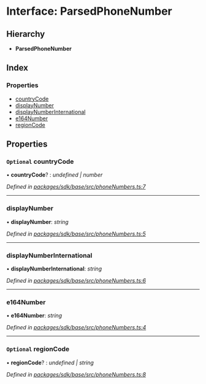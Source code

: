 # Interface: ParsedPhoneNumber

## Hierarchy

* **ParsedPhoneNumber**

## Index

### Properties

* [countryCode](_phonenumbers_.parsedphonenumber.md#optional-countrycode)
* [displayNumber](_phonenumbers_.parsedphonenumber.md#displaynumber)
* [displayNumberInternational](_phonenumbers_.parsedphonenumber.md#displaynumberinternational)
* [e164Number](_phonenumbers_.parsedphonenumber.md#e164number)
* [regionCode](_phonenumbers_.parsedphonenumber.md#optional-regioncode)

## Properties

### `Optional` countryCode

• **countryCode**? : *undefined | number*

*Defined in [packages/sdk/base/src/phoneNumbers.ts:7](https://github.com/celo-org/celo-monorepo/blob/master/packages/sdk/base/src/phoneNumbers.ts#L7)*

___

###  displayNumber

• **displayNumber**: *string*

*Defined in [packages/sdk/base/src/phoneNumbers.ts:5](https://github.com/celo-org/celo-monorepo/blob/master/packages/sdk/base/src/phoneNumbers.ts#L5)*

___

###  displayNumberInternational

• **displayNumberInternational**: *string*

*Defined in [packages/sdk/base/src/phoneNumbers.ts:6](https://github.com/celo-org/celo-monorepo/blob/master/packages/sdk/base/src/phoneNumbers.ts#L6)*

___

###  e164Number

• **e164Number**: *string*

*Defined in [packages/sdk/base/src/phoneNumbers.ts:4](https://github.com/celo-org/celo-monorepo/blob/master/packages/sdk/base/src/phoneNumbers.ts#L4)*

___

### `Optional` regionCode

• **regionCode**? : *undefined | string*

*Defined in [packages/sdk/base/src/phoneNumbers.ts:8](https://github.com/celo-org/celo-monorepo/blob/master/packages/sdk/base/src/phoneNumbers.ts#L8)*
